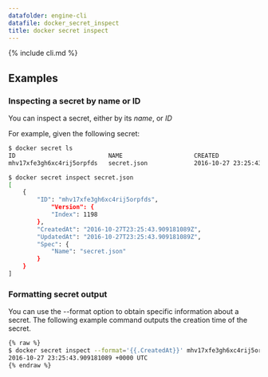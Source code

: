 ```yaml
---
datafolder: engine-cli
datafile: docker_secret_inspect
title: docker secret inspect
---
```

<!--
Sorry, but the contents of this page are automatically generated from
Docker's source code. If you want to suggest a change to the text that appears
here, you'll need to find the string by searching this repo:

https://www.github.com/docker/docker
-->
{% include cli.md %}

## Examples

### Inspecting a secret by name or ID

You can inspect a secret, either by its *name*, or *ID*

For example, given the following secret:

```bash
$ docker secret ls
ID                          NAME                    CREATED                                   UPDATED
mhv17xfe3gh6xc4rij5orpfds   secret.json             2016-10-27 23:25:43.909181089 +0000 UTC   2016-10-27 23:25:43.909181089 +0000 UTC
```

```bash
$ docker secret inspect secret.json
[
    {
        "ID": "mhv17xfe3gh6xc4rij5orpfds",
            "Version": {
            "Index": 1198
        },
        "CreatedAt": "2016-10-27T23:25:43.909181089Z",
        "UpdatedAt": "2016-10-27T23:25:43.909181089Z",
        "Spec": {
            "Name": "secret.json"
        }
    }
]
```

### Formatting secret output

You can use the --format option to obtain specific information about a
secret. The following example command outputs the creation time of the
secret.

```bash
{% raw %}
$ docker secret inspect --format='{{.CreatedAt}}' mhv17xfe3gh6xc4rij5orpfds
2016-10-27 23:25:43.909181089 +0000 UTC
{% endraw %}
```
